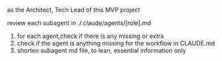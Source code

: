 as the Architect, Tech Lead of this MVP project

review each subagent in ./.claude/agents/[role].md

1. for each agent,check if there is any missing or extra
2. check if the agent is anything missing for the workflow in CLAUDE.md
3. shorten subagent md file, to lean, essential information only